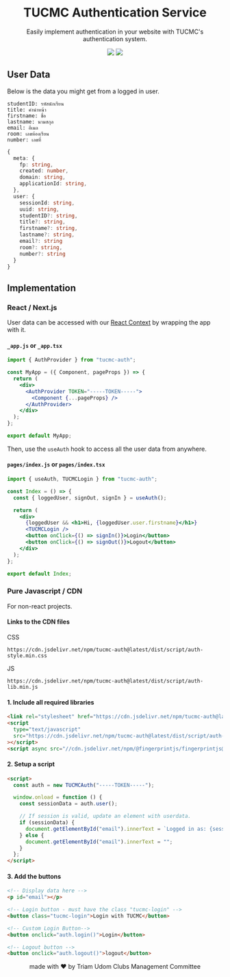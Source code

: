 <h1 align="center">
  TUCMC Authentication Service
</h1>

<p align="center">
Easily implement authentication in your website with TUCMC's authentication system.
</p>

<p align="center">
  <a href="https://www.npmjs.com/package/tucmc-auth"><img src="https://img.shields.io/npm/v/tucmc-auth?style=flat-square"></a>
  <a href="https://www.npmjs.com/package/tucmc-auth"><img src="https://img.shields.io/npm/dm/tucmc-auth?style=flat-square"></a>
</p>

## User Data

Below is the data you might get from a logged in user.

```
studentID: รหัสนักเรียน
title: คำนำหน้า
firstname: ชื่อ
lastname: นามสกุล
email: อีเมล
room: เลขห้องเรียน
number: เลขที่
```

```ts
{
  meta: {
    fp: string,
    created: number,
    domain: string,
    applicationId: string,
  },
  user: {
    sessionId: string,
    uuid: string,
    studentID?: string,
    title?: string,
    firstname?: string,
    lastname?: string,
    email?: string
    room?: string,
    number?: string
  }
}
```

## Implementation

### React / Next.js

User data can be accessed with our [React Context](https://reactjs.org/docs/context.html) by wrapping the app with it.

#### `_app.js` or `_app.tsx`

```jsx
import { AuthProvider } from "tucmc-auth";

const MyApp = ({ Component, pageProps }) => {
  return (
    <div>
      <AuthProvider TOKEN="-----TOKEN-----">
        <Component {...pageProps} />
      </AuthProvider>
    </div>
  );
};

export default MyApp;
```

Then, use the `useAuth` hook to access all the user data from anywhere.

#### `pages/index.js` or `pages/index.tsx`

```jsx
import { useAuth, TUCMCLogin } from "tucmc-auth";

const Index = () => {
  const { loggedUser, signOut, signIn } = useAuth();

  return (
    <div>
      {loggedUser && <h1>Hi, {loggedUser.user.firstname}</h1>}
      <TUCMCLogin />
      <button onClick={() => signIn()}>Login</button>
      <button onClick={() => signOut()}>Logout</button>
    </div>
  );
};

export default Index;
```

### Pure Javascript / CDN

For non-react projects.

#### Links to the CDN files

CSS

```
https://cdn.jsdelivr.net/npm/tucmc-auth@latest/dist/script/auth-style.min.css
```

JS

```
https://cdn.jsdelivr.net/npm/tucmc-auth@latest/dist/script/auth-lib.min.js
```

#### 1. Include all required libraries

```html
<link rel="stylesheet" href="https://cdn.jsdelivr.net/npm/tucmc-auth@latest/dist/script/auth-style.min.css" />
<script
  type="text/javascript"
  src="https://cdn.jsdelivr.net/npm/tucmc-auth@latest/dist/script/auth-lib.min.js"
></script>
<script async src="//cdn.jsdelivr.net/npm/@fingerprintjs/fingerprintjs@3/dist/fp.min.js" onload="init()"></script>
```

#### 2. Setup a script

```html
<script>
  const auth = new TUCMCAuth("-----TOKEN-----");

  window.onload = function () {
    const sessionData = auth.user();

    // If session is valid, update an element with userdata.
    if (sessionData) {
      document.getElementById("email").innerText = `Logged in as: {sessionData.user.email}`;
    } else {
      document.getElementById("email").innerText = "";
    }
  };
</script>
```

#### 3. Add the buttons

```html
<!-- Display data here -->
<p id="email"></p>

<!-- Login button - must have the class "tucmc-login" -->
<button class="tucmc-login">Login with TUCMC</button>

<!-- Custom Login Button-->
<button onclick="auth.login()">Login</button>

<!-- Logout button -->
<button onclick="auth.logout()">logout</button>
```

<p align="center">
made with ♥ by Triam Udom Clubs Management Committee
</p>
